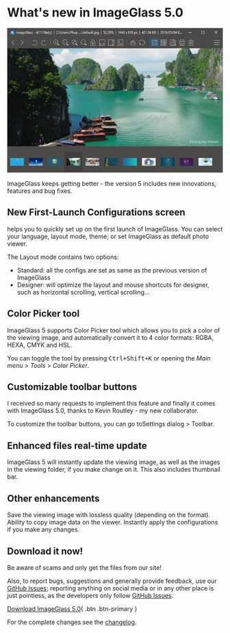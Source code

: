 # What's new in ImageGlass 5.0
![ImageGlass 5.0](https://github.com/ImageGlass/config/blob/main/screenshots/v5.0/5.0_1.jpg?raw=true)

ImageGlass keeps getting better - the version 5 includes new innovations, features and bug fixes.

## New First-Launch Configurations screen
helps you to quickly set up on the first launch of ImageGlass. You can select your language, layout mode, theme; or set ImageGlass as default photo viewer.

The Layout mode contains two options:
- Standard: all the configs are set as same as the previous version of ImageGlass
- Designer: will optimize the layout and mouse shortcuts for designer, such as horizontal scrolling, vertical scrolling...


## Color Picker tool
ImageGlass 5 supports Color Picker tool which allows you to pick a color of the viewing image, and automatically convert it to 4 color formats: RGBA, HEXA, CMYK and HSL.

You can toggle the tool by pressing <kbd>Ctrl+Shift+K</kbd> or opening the *Main menu* > *Tools* > *Color Picker*.


## Customizable toolbar buttons
I received so many requests to implement this feature and finally it comes with ImageGlass 5.0, thanks to Kevin Routley - my new collaborator.

To customize the toolbar buttons, you can go toSettings dialog > Toolbar.


## Enhanced files real-time update
ImageGlass 5 will instantly update the viewing image, as well as the images in the viewing folder, if you make change on it. This also includes thumbnail bar.


## Other enhancements
Save the viewing image with lossless quality (depending on the format).
Ability to copy image data on the viewer.
Instantly apply the configurations if you make any changes.


## Download it now!
Be aware of scams and only get the files from our site! 

Also, to report bugs, suggestions and generally provide feedback, use our [GitHub Issues](https://github.com/d2phap/ImageGlass/issues); reporting anything on social media or in any other place is just pointless, as the developers only follow [GitHub Issues](https://github.com/d2phap/ImageGlass/issues).

[Download ImageGlass 5.0](https://imageglass.org/download){ .btn .btn-primary }

For the complete changes see the [changelog](https://github.com/d2phap/ImageGlass/releases/tag/5.0.5.7).

